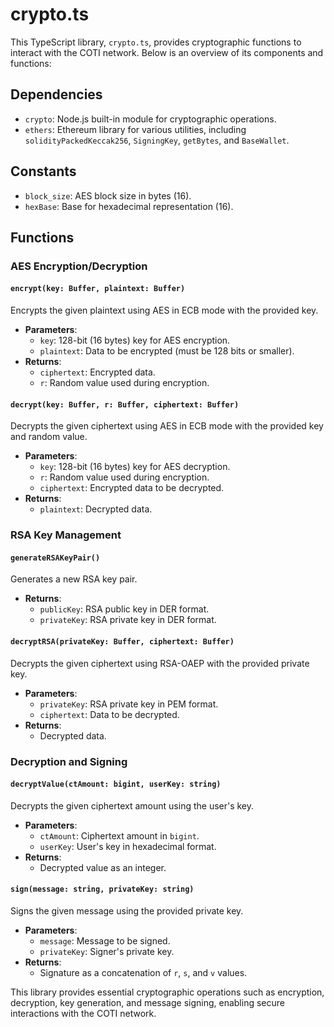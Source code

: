 # crypto.ts

This TypeScript library, `crypto.ts`, provides cryptographic functions to interact with the COTI network. Below is an overview of its components and functions:

## Dependencies
- `crypto`: Node.js built-in module for cryptographic operations.
- `ethers`: Ethereum library for various utilities, including `solidityPackedKeccak256`, `SigningKey`, `getBytes`, and `BaseWallet`.

## Constants
- `block_size`: AES block size in bytes (16).
- `hexBase`: Base for hexadecimal representation (16).

## Functions

### AES Encryption/Decryption
#### `encrypt(key: Buffer, plaintext: Buffer)`
Encrypts the given plaintext using AES in ECB mode with the provided key.
- **Parameters**: 
  - `key`: 128-bit (16 bytes) key for AES encryption.
  - `plaintext`: Data to be encrypted (must be 128 bits or smaller).
- **Returns**: 
  - `ciphertext`: Encrypted data.
  - `r`: Random value used during encryption.

#### `decrypt(key: Buffer, r: Buffer, ciphertext: Buffer)`
Decrypts the given ciphertext using AES in ECB mode with the provided key and random value.
- **Parameters**: 
  - `key`: 128-bit (16 bytes) key for AES decryption.
  - `r`: Random value used during encryption.
  - `ciphertext`: Encrypted data to be decrypted.
- **Returns**: 
  - `plaintext`: Decrypted data.

### RSA Key Management
#### `generateRSAKeyPair()`
Generates a new RSA key pair.
- **Returns**: 
  - `publicKey`: RSA public key in DER format.
  - `privateKey`: RSA private key in DER format.

#### `decryptRSA(privateKey: Buffer, ciphertext: Buffer)`
Decrypts the given ciphertext using RSA-OAEP with the provided private key.
- **Parameters**: 
  - `privateKey`: RSA private key in PEM format.
  - `ciphertext`: Data to be decrypted.
- **Returns**: 
  - Decrypted data.

### Decryption and Signing
#### `decryptValue(ctAmount: bigint, userKey: string)`
Decrypts the given ciphertext amount using the user's key.
- **Parameters**: 
  - `ctAmount`: Ciphertext amount in `bigint`.
  - `userKey`: User's key in hexadecimal format.
- **Returns**: 
  - Decrypted value as an integer.

#### `sign(message: string, privateKey: string)`
Signs the given message using the provided private key.
- **Parameters**: 
  - `message`: Message to be signed.
  - `privateKey`: Signer's private key.
- **Returns**: 
  - Signature as a concatenation of `r`, `s`, and `v` values.

This library provides essential cryptographic operations such as encryption, decryption, key generation, and message signing, enabling secure interactions with the COTI network.
